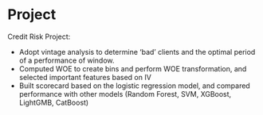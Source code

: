 # Project

Credit Risk Project: 
* Adopt vintage analysis to determine ‘bad’ clients and the optimal period of a performance of window.
* Computed WOE to create bins and perform WOE transformation, and selected important features based on IV
* Built scorecard based on the logistic regression model, and compared performance with other models (Random Forest, SVM, XGBoost, LightGMB, CatBoost) 
